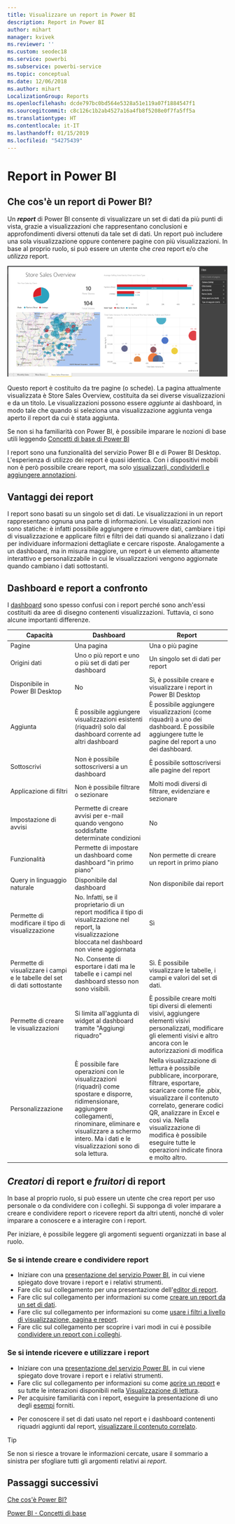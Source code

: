 ```yaml
---
title: Visualizzare un report in Power BI
description: Report in Power BI
author: mihart
manager: kvivek
ms.reviewer: ''
ms.custom: seodec18
ms.service: powerbi
ms.subservice: powerbi-service
ms.topic: conceptual
ms.date: 12/06/2018
ms.author: mihart
LocalizationGroup: Reports
ms.openlocfilehash: dcde797bc0bd564e5328a51e119a07f1884547f1
ms.sourcegitcommit: c8c126c1b2ab4527a16a4fb8f5208e0f7fa5ff5a
ms.translationtype: HT
ms.contentlocale: it-IT
ms.lasthandoff: 01/15/2019
ms.locfileid: "54275439"
---
```

# <a name="reports-in-power-bi"></a>Report in Power BI
## <a name="what-is-a-power-bi-report"></a>Che cos'è un report di Power BI?
Un ***report*** di Power BI consente di visualizzare un set di dati da più punti di vista, grazie a visualizzazioni che rappresentano conclusioni e approfondimenti diversi ottenuti da tale set di dati.  Un report può includere una sola visualizzazione oppure contenere pagine con più visualizzazioni. In base al proprio ruolo, si può essere un utente che *crea* report e/o che *utilizza* report.

![Pagina del report](./media/end-user-reports/reportview.png)

Questo report è costituito da tre pagine (o schede). La pagina attualmente visualizzata è Store Sales Overview, costituita da sei diverse visualizzazioni e da un titolo. Le visualizzazioni possono essere *aggiunte* ai dashboard, in modo tale che quando si seleziona una visualizzazione aggiunta venga aperto il report da cui è stata aggiunta.

Se non si ha familiarità con Power BI, è possibile imparare le nozioni di base utili leggendo [Concetti di base di Power BI](end-user-basic-concepts.md)

I report sono una funzionalità del servizio Power BI e di Power BI Desktop. L'esperienza di utilizzo dei report è quasi identica. Con i dispositivi mobili non è però possibile creare report, ma solo [visualizzarli, condividerli e aggiungere annotazioni](mobile/mobile-reports-in-the-mobile-apps.md).

## <a name="advantages-of-reports"></a>Vantaggi dei report
I report sono basati su un singolo set di dati. Le visualizzazioni in un report rappresentano ognuna una parte di informazioni. Le visualizzazioni non sono statiche: è infatti possibile aggiungere e rimuovere dati, cambiare i tipi di visualizzazione e applicare filtri e filtri dei dati quando si analizzano i dati per individuare informazioni dettagliate e cercare risposte. Analogamente a un dashboard, ma in misura maggiore, un report è un elemento altamente interattivo e personalizzabile in cui le visualizzazioni vengono aggiornate quando cambiano i dati sottostanti.

## <a name="dashboards-versus-reports"></a>Dashboard e report a confronto
I [dashboard](end-user-dashboards.md) sono spesso confusi con i report perché sono anch'essi costituiti da aree di disegno contenenti visualizzazioni. Tuttavia, ci sono alcune importanti differenze.  

| **Capacità** | **Dashboard** | **Report** |
| --- | --- | --- |
| Pagine |Una pagina |Una o più pagine |
| Origini dati |Uno o più report e uno o più set di dati per dashboard |Un singolo set di dati per report |
| Disponibile in Power BI Desktop |No |Sì, è possibile creare e visualizzare i report in Power BI Desktop |
| Aggiunta |È possibile aggiungere visualizzazioni esistenti (riquadri) solo dal dashboard corrente ad altri dashboard |È possibile aggiungere visualizzazioni (come riquadri) a uno dei dashboard. È possibile aggiungere tutte le pagine del report a uno dei dashboard. |
| Sottoscrivi |Non è possibile sottoscriversi a un dashboard |È possibile sottoscriversi alle pagine del report |
| Applicazione di filtri |Non è possibile filtrare o sezionare |Molti modi diversi di filtrare, evidenziare e sezionare |
| Impostazione di avvisi |Permette di creare avvisi per e-mail quando vengono soddisfatte determinate condizioni |No |
| Funzionalità |Permette di impostare un dashboard come dashboard "in primo piano" |Non permette di creare un report in primo piano |
| Query in linguaggio naturale |Disponibile dal dashboard |Non disponibile dai report |
| Permette di modificare il tipo di visualizzazione |No. Infatti, se il proprietario di un report modifica il tipo di visualizzazione nel report, la visualizzazione bloccata nel dashboard non viene aggiornata |Sì |
| Permette di visualizzare i campi e le tabelle del set di dati sottostante |No. Consente di esportare i dati ma le tabelle e i campi nel dashboard stesso non sono visibili. |Sì. È possibile visualizzare le tabelle, i campi e valori del set di dati. |
| Permette di creare le visualizzazioni |Si limita all'aggiunta di widget al dashboard tramite "Aggiungi riquadro" |È possibile creare molti tipi diversi di elementi visivi, aggiungere elementi visivi personalizzati, modificare gli elementi visivi e altro ancora con le autorizzazioni di modifica |
| Personalizzazione |È possibile fare operazioni con le visualizzazioni (riquadri) come spostare e disporre, ridimensionare, aggiungere collegamenti, rinominare, eliminare e visualizzare a schermo intero. Ma i dati e le visualizzazioni sono di sola lettura. |Nella visualizzazione di lettura è possibile pubblicare, incorporare, filtrare, esportare, scaricare come file .pbix, visualizzare il contenuto correlato, generare codici QR, analizzare in Excel e così via.  Nella visualizzazione di modifica è possibile eseguire tutte le operazioni indicate finora e molto altro. |

## <a name="report-creators-and-report-consumers"></a>***Creatori*** di report e ***fruitori*** di report
In base al proprio ruolo, si può essere un utente che crea report per uso personale o da condividere con i colleghi. Si supponga di voler imparare a creare e condividere report o ricevere report da altri utenti, nonché di voler imparare a conoscere e a interagire con i report.

Per iniziare, è possibile leggere gli argomenti seguenti organizzati in base al ruolo.

### <a name="if-you-will-be-creating-and-sharing-reports"></a>Se si intende creare e condividere report
* Iniziare con una [presentazione del servizio Power BI](end-user-basic-concepts.md), in cui viene spiegato dove trovare i report e i relativi strumenti.
* Fare clic sul collegamento per una presentazione dell'[editor di report](../service-the-report-editor-take-a-tour.md).
* Fare clic sul collegamento per informazioni su come [creare un report da un set di dati](../service-report-create-new.md).
* Fare clic sul collegamento per informazioni su come [usare i filtri a livello di visualizzazione, pagina e report](end-user-report-filter.md).
* Fare clic sul collegamento per scoprire i vari modi in cui è possibile [condividere un report con i colleghi](../service-share-dashboards.md).

### <a name="if-you-will-be-receiving-and-consuming-reports"></a>Se si intende ricevere e utilizzare i report
* Iniziare con una [presentazione del servizio Power BI](end-user-basic-concepts.md), in cui viene spiegato dove trovare i report e i relativi strumenti.
* Fare clic sul collegamento per informazioni su come [aprire un report](end-user-report-open.md) e su tutte le interazioni disponibili nella [Visualizzazione di lettura](end-user-reading-view.md).
* Per acquisire familiarità con i report, eseguire la presentazione di uno degli [esempi](../sample-tutorial-connect-to-the-samples.md) forniti.  
<!--* Don't need the report any more? You can [remove it](../service-delete.md).-->
* Per conoscere il set di dati usato nel report e i dashboard contenenti riquadri aggiunti dal report, [visualizzare il contenuto correlato](end-user-related.md).

> [!TIP]
> Se non si riesce a trovare le informazioni cercate, usare il sommario a sinistra per sfogliare tutti gli argomenti relativi ai *report*.
> 
> 

## <a name="next-steps"></a>Passaggi successivi
[Che cos'è Power BI?](../power-bi-overview.md) 

[Power BI - Concetti di base](end-user-basic-concepts.md)

